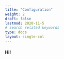 ```yaml
---
title: "Configuration"
weight: 2
draft: false
lastmod: 2020-11-5
# search related keywords
type: docs
layout: single-col
---
```


#### Hi!